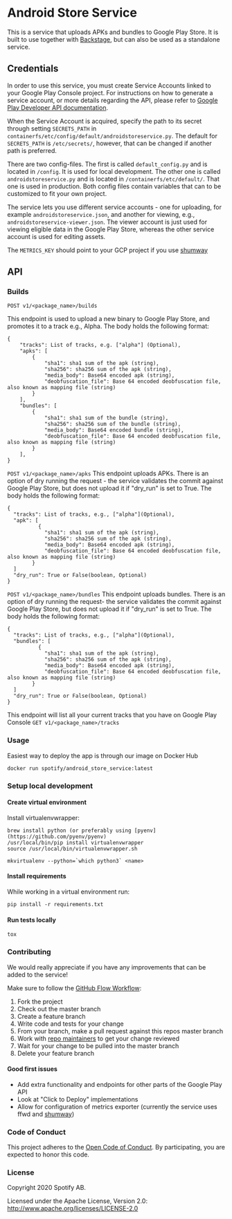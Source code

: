 # Android Store Service

This is a service that uploads APKs and bundles to Google Play Store. It is built to use together with [Backstage](https://backstage.io/), but can also be used as a standalone service.



## Credentials
In order to use this service, you must create Service Accounts linked to your Google Play Console project. 
For instructions on how to generate a service account, or more details regarding the API, please refer to [Google Play Developer API documentation](https://developers.google.com/android-publisher/getting_started#using_a_service_account).

When the Service Account is acquired, specify the path to its secret through setting `SECRETS_PATH` in `containerfs/etc/config/default/androidstoreservice.py`. The default for `SECRETS_PATH` is `/etc/secrets/`, however, that can be changed if another path is preferred. 

There are two config-files. The first is called `default_config.py` and is located in `/config`. It is used for local development. The other one is called `androidstoreservice.py` and is located in `/containerfs/etc/default/`. That one is used in production. Both config files contain variables that can to be customized to fit your own project.

The service lets you use different service accounts - one for uploading, for example `androidstoreservice.json`, and another for viewing, e.g., `androidstoreservice-viewer.json`. The viewer account is just used for viewing eligible data in the Google Play Store, whereas the other service account is used for editing assets.

The `METRICS_KEY` should point to your GCP project if you use [shumway](https://github.com/spotify/shumway)

## API

### Builds
```
POST v1/<package_name>/builds
```
This endpoint is used to upload a new binary to Google Play Store, and promotes it to a track e.g., Alpha.
The body holds the following format:
```
{
    "tracks": List of tracks, e.g. ["alpha"] (Optional),
    "apks": [
        {
            "sha1": sha1 sum of the apk (string),
            "sha256": sha256 sum of the apk (string),
            "media_body": Base64 encoded apk (string),
            "deobfuscation_file": Base 64 encoded deobfuscation file, also known as mapping file (string)
        }
    ],
    "bundles": [
        {
            "sha1": sha1 sum of the bundle (string),
            "sha256": sha256 sum of the bundle (string),
            "media_body": Base64 encoded bundle (string),
            "deobfuscation_file": Base 64 encoded deobfuscation file, also known as mapping file (string)
        }
    ],
}
```
```POST v1/<package_name>/apks```
This endpoint uploads APKs. There is an option of dry running the request - the service validates the commit against Google Play Store, but does not upload it if "dry_run" is set to True. The body holds the following format:
```
{
  "tracks": List of tracks, e.g., ["alpha"](Optional),
  "apk": [
          {
            "sha1": sha1 sum of the apk (string),
            "sha256": sha256 sum of the apk (string),
            "media_body": Base64 encoded apk (string),
            "deobfuscation_file": Base 64 encoded deobfuscation file, also known as mapping file (string)
        }
  ]
  "dry_run": True or False(boolean, Optional)
}
```
```POST v1/<package_name>/bundles```
This endpoint uploads bundles. There is an option of dry running the request- the service validates the commit against Google Play Store, but does not upload it if "dry_run" is set to True. The body holds the following format:
```
{
  "tracks": List of tracks, e.g., ["alpha"](Optional),
  "bundles": [
          {
            "sha1": sha1 sum of the apk (string),
            "sha256": sha256 sum of the apk (string),
            "media_body": Base64 encoded apk (string),
            "deobfuscation_file": Base 64 encoded deobfuscation file, also known as mapping file (string)
        }
  ]
  "dry_run": True or False(boolean, Optional)
}
```
This endpoint will list all your current tracks that you have on Google Play Console
```GET v1/<package_name>/tracks```

### Usage

Easiest way to deploy the app is through our image on Docker Hub
```
docker run spotify/android_store_service:latest
```


### Setup local development

#### Create virtual environment
Install virtualenvwrapper:
```
brew install python (or preferably using [pyenv](https://github.com/pyenv/pyenv)
/usr/local/bin/pip install virtualenvwrapper
source /usr/local/bin/virtualenvwrapper.sh
```

```
mkvirtualenv --python=`which python3` <name>
```

#### Install requirements
While working in a virtual environment run:
```
pip install -r requirements.txt
```

#### Run tests locally
```
tox
```

### Contributing
We would really appreciate if you have any improvements that can be added to the service!

Make sure to follow the [GitHub Flow Workflow](https://guides.github.com/introduction/flow/):

1. Fork the project
2. Check out the master branch
3. Create a feature branch
4. Write code and tests for your change
5. From your branch, make a pull request against this repos master branch
6. Work with [repo maintainers](OWNERS.md) to get your change reviewed
7. Wait for your change to be pulled into the master branch
8. Delete your feature branch

#### Good first issues
* Add extra functionality and endpoints for other parts of the Google Play API
* Look at "Click to Deploy" implementations
* Allow for configuration of metrics exporter (currently the service uses ffwd and [shumway](https://github.com/spotify/shumway))

### Code of Conduct
This project adheres to the [Open Code of Conduct][code-of-conduct]. By participating, you are expected to honor this code.

[code-of-conduct]: https://github.com/spotify/code-of-conduct/blob/master/code-of-conduct.md
### License
Copyright 2020 Spotify AB.

Licensed under the Apache License, Version 2.0: http://www.apache.org/licenses/LICENSE-2.0
